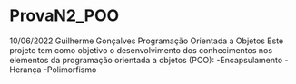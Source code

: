 # ProvaN2_POO
10/06/2022
Guilherme Gonçalves
Programação Orientada a Objetos
Este projeto tem como objetivo o desenvolvimento dos conhecimentos nos elementos da programação orientada a objetos (POO):
  -Encapsulamento
  -Herança
  -Polimorfismo
